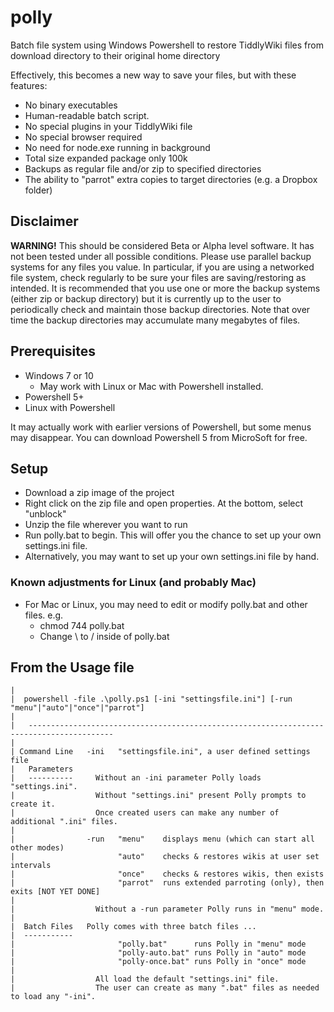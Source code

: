 # polly
Batch file system using Windows Powershell to restore TiddlyWiki files from download directory to their original home directory

Effectively, this becomes a new way to save your files, but with these features:

- No binary executables
- Human-readable batch script.
- No special plugins in your TiddlyWiki file
- No special browser required
- No need for node.exe running in background 
- Total size expanded package only 100k
- Backups as regular file and/or zip to specified directories
- The ability to "parrot" extra copies to target directories (e.g. a Dropbox folder)

## Disclaimer

**WARNING!** This should be considered Beta or Alpha level software. It has not been tested under all possible
conditions. Please use parallel backup systems for any files you value. In particular, if you are using a networked
file system, check regularly to be sure your files are saving/restoring as intended. It is recommended that you use
one or more the backup systems (either zip or backup directory) but it is currently up to the user to periodically 
check and maintain those backup directories. Note that over time the backup directories may accumulate many megabytes
of files.

## Prerequisites

- Windows 7 or 10 
    - May work with Linux or Mac with Powershell installed. 
- Powershell 5+
- Linux with Powershell

It may actually work with earlier versions of Powershell, but some menus may disappear. You can download
Powershell 5 from MicroSoft for free. 

## Setup

- Download a zip image of the project
- Right click on the zip file and open properties. At the bottom, select "unblock"
- Unzip the file wherever you want to run
- Run polly.bat to begin. This will offer you the chance to set up your own settings.ini file.
- Alternatively, you may want to set up your own settings.ini file by hand.

### Known adjustments for Linux (and probably Mac)

- For Mac or Linux, you may need to edit or modify polly.bat and other files. e.g.
    - chmod 744 polly.bat
    - Change \ to / inside of polly.bat

## From the Usage file


    |
    |  powershell -file .\polly.ps1 [-ini "settingsfile.ini"] [-run "menu"|"auto"|"once"|"parrot"]
    |
    |   -----------------------------------------------------------------------------------------
    |
    | Command Line   -ini   "settingsfile.ini", a user defined settings file 
    |   Parameters         
    |   ----------     Without an -ini parameter Polly loads "settings.ini".     
    |                  Without "settings.ini" present Polly prompts to create it.
    |                  Once created users can make any number of additional ".ini" files.
    |  
    |                -run   "menu"    displays menu (which can start all other modes)                
    |                       "auto"    checks & restores wikis at user set intervals
    |                       "once"    checks & restores wikis, then exists
    |                       "parrot"  runs extended parroting (only), then exits [NOT YET DONE]
    |
    |                  Without a -run parameter Polly runs in "menu" mode.
    |
    |  Batch Files   Polly comes with three batch files ...
    |  -----------             
    |                       "polly.bat"      runs Polly in "menu" mode
    |                       "polly-auto.bat" runs Polly in "auto" mode
    |                       "polly-once.bat" runs Polly in "once" mode 
    |
    |                  All load the default "settings.ini" file.
    |                  The user can create as many ".bat" files as needed to load any "-ini". 

